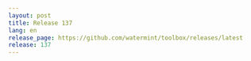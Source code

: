```yaml
---
layout: post
title: Release 137
lang: en
release_page: https://github.com/watermint/toolbox/releases/latest
release: 137
---
```



